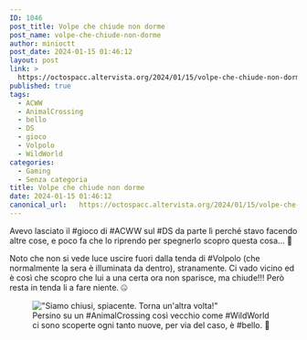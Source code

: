 ```yaml
---
ID: 1046
post_title: Volpe che chiude non dorme
post_name: volpe-che-chiude-non-dorme
author: minioctt
post_date: 2024-01-15 01:46:12
layout: post
link: >
  https://octospacc.altervista.org/2024/01/15/volpe-che-chiude-non-dorme/
published: true
tags:
  - ACWW
  - AnimalCrossing
  - bello
  - DS
  - gioco
  - Volpolo
  - WildWorld
categories:
  - Gaming
  - Senza categoria
title: Volpe che chiude non dorme
date: 2024-01-15 01:46:12
canonical_url:   https://octospacc.altervista.org/2024/01/15/volpe-che-chiude-non-dorme/
---
```

<!-- wp:paragraph -->
<p>Avevo lasciato il #gioco di #ACWW sul #DS da parte lì perché stavo facendo altre cose, e poco fa che lo riprendo per spegnerlo scopro questa cosa... 🤖</p>
<!-- /wp:paragraph -->

<!-- wp:paragraph -->
<p>Noto che non si vede luce uscire fuori dalla tenda di #Volpolo (che normalmente la sera è illuminata da dentro), stranamente. Ci vado vicino ed è così che scopro che lui a una certa ora non sparisce, ma chiude!!! Però resta in tenda li a fare niente. 🤐</p>
<!-- /wp:paragraph -->

<!-- wp:paragraph -->
<p></p>
<!-- /wp:paragraph -->

<!-- wp:image {"id":1045,"sizeSlug":"large","linkDestination":"none"} -->
<figure class="wp-block-image size-large"><img src="{{site.cdnurl}}/assets/uploads/2024/01/img_2024-01-15-01-14-07-1515854752579674379178-960x1280.jpg" alt="&quot;Siamo chiusi, spiacente. Torna un'altra volta!&quot;" class="wp-image-1045"/><figcaption class="wp-element-caption">Persino su un #AnimalCrossing così vecchio come #WildWorld ci sono scoperte ogni tanto nuove, per via del caso, è #bello. 🐢</figcaption></figure>
<!-- /wp:image -->